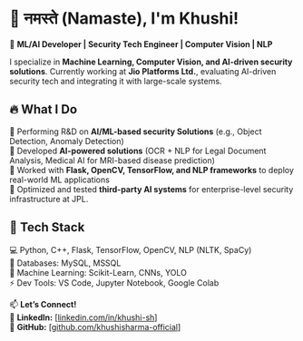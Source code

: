 # 👋 नमस्ते (Namaste), I'm Khushi! 

🚀 **ML/AI Developer | Security Tech Engineer | Computer Vision | NLP**  

I specialize in **Machine Learning, Computer Vision, and AI-driven security solutions**. Currently working at **Jio Platforms Ltd.**, evaluating AI-driven security tech and integrating it with large-scale systems.  

## 🔥 **What I Do**  
🔹 Performing R&D on **AI/ML-based security Solutions** (e.g., Object Detection, Anomaly Detection)  
🔹 Developed **AI-powered solutions** (OCR + NLP for Legal Document Analysis, Medical AI for MRI-based disease prediction)  
🔹 Worked with **Flask, OpenCV, TensorFlow, and NLP frameworks** to deploy real-world ML applications  
🔹 Optimized and tested **third-party AI systems** for enterprise-level security infrastructure at JPL.  

## 🔧 **Tech Stack**
💻 Python, C++, Flask, TensorFlow, OpenCV, NLP (NLTK, SpaCy)  
📂 Databases: MySQL, MSSQL  
🔬 Machine Learning: Scikit-Learn, CNNs, YOLO  
⚡ Dev Tools: VS Code, Jupyter Notebook, Google Colab  

📫 **Let’s Connect!**  
📍 **LinkedIn:** [[linkedin.com/in/khushi-sh](https://www.linkedin.com/in/khushi-sh/)]  
📍 **GitHub:** [[github.com/khushisharma-official](https://github.com/khushisharma-official/)]
